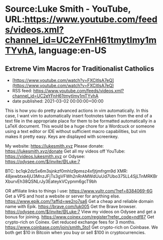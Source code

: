 # Source:Luke Smith - YouTube, URL:https://www.youtube.com/feeds/videos.xml?channel_id=UC2eYFnH61tmytImy1mTYvhA, language:en-US

## Extreme Vim Macros for Traditionalist Catholics
 - [https://www.youtube.com/watch?v=FXCitlsA7eQ](https://www.youtube.com/watch?v=FXCitlsA7eQ)
 - RSS feed: https://www.youtube.com/feeds/videos.xml?channel_id=UC2eYFnH61tmytImy1mTYvhA
 - date published: 2021-03-02 00:00:00+00:00

This is how you do pretty advanced actions in vim automatically. In this case, I want vim to automatically insert footnotes taken from the end of a text file in the appropriate place for them to be formatted automatically in a LaTeX document. This would be a huge chore for a Wordcuck or someone using a text editor or IDE without sufficient macro capabilities, but vim makes it pretty easy. Keys are displayed with screenkey.

My website: https://lukesmith.xyz
Please donate: https://lukesmith.xyz/donate
Get all my videos off YouTube: https://videos.lukesmith.xyz
or Odysee: https://odysee.com/$/invite/@Luke:7

BTC: bc1qk2dz5x6m3sjnkzf0mhlz9pmsz4xfjtjmfrgm9d
XMR: 48jewbtxe4jU3MnzJFjTs3gVFWh2nRrAMWdUuUd7Ubo375LL4SjLTnMRKBrXburvEh38QSNLrJy3EateykVCypnm6gcT9bh

OR affiliate links to things l use:
https://www.vultr.com/?ref=8384069-6G Get a VPS and host a website or server for anything else.
https://www.epik.com/?affid=we2ro7sa6 Get a cheap and reliable domain name with Epik.
https://brave.com/luk005 Get the Brave browser.
https://odysee.com/$/invite/@Luke:7 View my videos on Odysee and get a bonus for joining.
https://www.coinex.com/register?refer_code=ndf87 Get crypto-rich on Coinex. Get reduced exchange fees for 3 months.
https://www.coinbase.com/join/smith_5to1 Get crypto-rich on Coinbase. We both get $10 in Bitcoin when you buy or sell $100 in cryptocurrencies.

